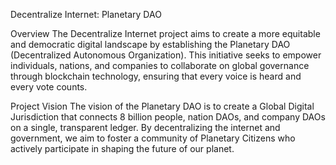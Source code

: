 Decentralize Internet: Planetary DAO

Overview
The Decentralize Internet project aims to create a more equitable and democratic digital landscape by establishing the Planetary DAO (Decentralized Autonomous Organization). 
This initiative seeks to empower individuals, nations, and companies to collaborate on global governance through blockchain technology, ensuring that every voice is heard and every vote counts.

Project Vision
The vision of the Planetary DAO is to create a Global Digital Jurisdiction that connects 8 billion people, nation DAOs, and company DAOs on a single, transparent ledger. 
By decentralizing the internet and government, we aim to foster a community of Planetary Citizens who actively participate in shaping the future of our planet.

